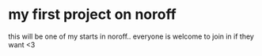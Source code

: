 # my first project on noroff

this will be one of my starts in noroff.. everyone is welcome to join in if they want <3
>